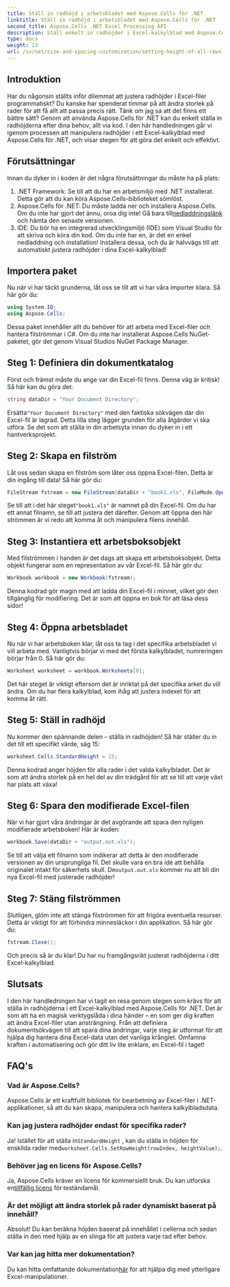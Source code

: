 ```yaml
---
title: Ställ in radhöjd i arbetsbladet med Aspose.Cells för .NET
linktitle: Ställ in radhöjd i arbetsbladet med Aspose.Cells för .NET
second_title: Aspose.Cells .NET Excel Processing API
description: Ställ enkelt in radhöjder i Excel-kalkylblad med Aspose.Cells för .NET. Följ vår omfattande guide för steg-för-steg-instruktioner.
type: docs
weight: 13
url: /sv/net/size-and-spacing-customization/setting-height-of-all-rows-in-worksheet/
---
```

## Introduktion
Har du någonsin ställts inför dilemmat att justera radhöjder i Excel-filer programmatiskt? Du kanske har spenderat timmar på att ändra storlek på rader för att få allt att passa precis rätt. Tänk om jag sa att det finns ett bättre sätt? Genom att använda Aspose.Cells för .NET kan du enkelt ställa in radhöjderna efter dina behov, allt via kod. I den här handledningen går vi igenom processen att manipulera radhöjder i ett Excel-kalkylblad med Aspose.Cells för .NET, och visar stegen för att göra det enkelt och effektivt.
## Förutsättningar
Innan du dyker in i koden är det några förutsättningar du måste ha på plats:
1. .NET Framework: Se till att du har en arbetsmiljö med .NET installerat. Detta gör att du kan köra Aspose.Cells-biblioteket sömlöst.
2.  Aspose.Cells för .NET: Du måste ladda ner och installera Aspose.Cells. Om du inte har gjort det ännu, oroa dig inte! Gå bara till[nedladdningslänk](https://releases.aspose.com/cells/net/) och hämta den senaste versionen.
3. IDE: Du bör ha en integrerad utvecklingsmiljö (IDE) som Visual Studio för att skriva och köra din kod. Om du inte har en, är det en enkel nedladdning och installation!
Installera dessa, och du är halvvägs till att automatiskt justera radhöjder i dina Excel-kalkylblad!
## Importera paket
Nu när vi har täckt grunderna, låt oss se till att vi har våra importer klara. Så här gör du:
```csharp
using System.IO;
using Aspose.Cells;
```
Dessa paket innehåller allt du behöver för att arbeta med Excel-filer och hantera filströmmar i C#. Om du inte har installerat Aspose.Cells NuGet-paketet, gör det genom Visual Studios NuGet Package Manager.
## Steg 1: Definiera din dokumentkatalog
Först och främst måste du ange var din Excel-fil finns. Denna väg är kritisk! Så här kan du göra det:
```csharp
string dataDir = "Your Document Directory";
```
 Ersätta`"Your Document Directory"` med den faktiska sökvägen där din Excel-fil är lagrad. Detta lilla steg lägger grunden för alla åtgärder vi ska utföra. Se det som att ställa in din arbetsyta innan du dyker in i ett hantverksprojekt.
## Steg 2: Skapa en filström
Låt oss sedan skapa en filström som låter oss öppna Excel-filen. Detta är din ingång till data! Så här gör du:
```csharp
FileStream fstream = new FileStream(dataDir + "book1.xls", FileMode.Open);
```
 Se till att i det här steget`"book1.xls"` är namnet på din Excel-fil. Om du har ett annat filnamn, se till att justera det därefter. Genom att öppna den här strömmen är vi redo att komma åt och manipulera filens innehåll.
## Steg 3: Instantiera ett arbetsboksobjekt
Med filströmmen i handen är det dags att skapa ett arbetsboksobjekt. Detta objekt fungerar som en representation av vår Excel-fil. Så här gör du:
```csharp
Workbook workbook = new Workbook(fstream);
```
Denna kodrad gör magin med att ladda din Excel-fil i minnet, vilket gör den tillgänglig för modifiering. Det är som att öppna en bok för att läsa dess sidor!
## Steg 4: Öppna arbetsbladet
Nu när vi har arbetsboken klar, låt oss ta tag i det specifika arbetsbladet vi vill arbeta med. Vanligtvis börjar vi med det första kalkylbladet, numreringen börjar från 0. Så här gör du:
```csharp
Worksheet worksheet = workbook.Worksheets[0];
```
Det här steget är viktigt eftersom det är inriktat på det specifika arket du vill ändra. Om du har flera kalkylblad, kom ihåg att justera indexet för att komma åt rätt.
## Steg 5: Ställ in radhöjd
Nu kommer den spännande delen – ställa in radhöjden! Så här ställer du in det till ett specifikt värde, säg 15:
```csharp
worksheet.Cells.StandardHeight = 15;
```
Denna kodrad anger höjden för alla rader i det valda kalkylbladet. Det är som att ändra storlek på en hel del av din trädgård för att se till att varje växt har plats att växa!
## Steg 6: Spara den modifierade Excel-filen
När vi har gjort våra ändringar är det avgörande att spara den nyligen modifierade arbetsboken! Här är koden:
```csharp
workbook.Save(dataDir + "output.out.xls");
```
 Se till att välja ett filnamn som indikerar att detta är den modifierade versionen av din ursprungliga fil. Det skulle vara en bra idé att behålla originalet intakt för säkerhets skull. De`output.out.xls` kommer nu att bli din nya Excel-fil med justerade radhöjder!
## Steg 7: Stäng filströmmen
Slutligen, glöm inte att stänga filströmmen för att frigöra eventuella resurser. Detta är viktigt för att förhindra minnesläckor i din applikation. Så här gör du:
```csharp
fstream.Close();
```
Och precis så är du klar! Du har nu framgångsrikt justerat radhöjderna i ditt Excel-kalkylblad.
## Slutsats
I den här handledningen har vi tagit en resa genom stegen som krävs för att ställa in radhöjderna i ett Excel-kalkylblad med Aspose.Cells för .NET. Det är som att ha en magisk verktygslåda i dina händer – en som ger dig kraften att ändra Excel-filer utan ansträngning. Från att definiera dokumentsökvägen till att spara dina ändringar, varje steg är utformat för att hjälpa dig hantera dina Excel-data utan det vanliga krånglet. Omfamna kraften i automatisering och gör ditt liv lite enklare, en Excel-fil i taget!
## FAQ's
### Vad är Aspose.Cells?
Aspose.Cells är ett kraftfullt bibliotek för bearbetning av Excel-filer i .NET-applikationer, så att du kan skapa, manipulera och hantera kalkylbladsdata.
### Kan jag justera radhöjder endast för specifika rader?
 Ja! Istället för att ställa in`StandardHeight` , kan du ställa in höjden för enskilda rader med`worksheet.Cells.SetRowHeight(rowIndex, heightValue);`.
### Behöver jag en licens för Aspose.Cells?
 Ja, Aspose.Cells kräver en licens för kommersiellt bruk. Du kan utforska en[tillfällig licens](https://purchase.aspose.com/temporary-license/) för teständamål.
### Är det möjligt att ändra storlek på rader dynamiskt baserat på innehåll?
Absolut! Du kan beräkna höjden baserat på innehållet i cellerna och sedan ställa in den med hjälp av en slinga för att justera varje rad efter behov.
### Var kan jag hitta mer dokumentation?
 Du kan hitta omfattande dokumentation[här](https://reference.aspose.com/cells/net/) för att hjälpa dig med ytterligare Excel-manipulationer.